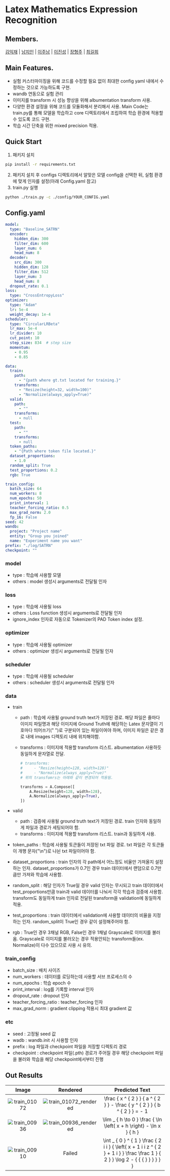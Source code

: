 # Latex Mathematics Expression Recognition

## Members.

[김익재](https://github.com/ijjustinKim) | [남지인](https://github.com/zeen263) | [이주남](https://github.com/joon1230) | [이진성](https://github.com/ssun-g) | [장형주](https://github.com/hangjoo) | [최길희](https://github.com/grazerhee)

## Main Features.

- 실험 커스터마이징을 위해 코드를 수정할 필요 없이 최대한 config yaml 내에서 수정하는 것으로 가능하도록 구현.
- wandb 연동으로 실험 관리
- 이미지를 transform 시 성능 향상을 위해 albumentation transform 사용.
- 다양한 환경 설정을 위해 코드를 모듈화해서 분리해서 사용. Main Code는 train.py를 통해 모델을 학습하고 core 디렉토리에서 조립하여 학습 환경에 적용할 수 있도록 코드 구현.
- 학습 시간 단축을 위한 mixed precision 적용.

## Quick Start

1. 패키지 설치
```bash
pip install -r requirements.txt
```
2. 패키지 설치 후 configs 디렉토리에서 알맞은 모델 config을 선택한 뒤, 실험 환경에 맞게 인자를 설정(아래 Config.yaml 참고)
3. train.py 실행
```bash
python ./train.py -c ./config/YOUR_CONFIG.yaml
```

## Config.yaml

```yaml
model:
  type: "Baseline_SATRN"
  encoder:
    hidden_dim: 300
    filter_dim: 600
    layer_num: 6
    head_num: 8
  decoder:
    src_dim: 300
    hidden_dim: 128
    filter_dim: 512
    layer_num: 3
    head_num: 8
  dropout_rate: 0.1
loss:
  type: "CrossEntropyLoss"
optimizer:
  type: "Adam"
  lr: 5e-4
  weight_decay: 1e-4
scheduler:
  type: "CircularLRBeta"
  lr_max: 5e-4
  lr_divider: 10
  cut_point: 10
  step_size: 834  # step size
  momentum:
    - 0.95
    - 0.85

data:
  train:
    path:
      - "{path where gt.txt located for training.}"
    transforms:
      - "Resize(height=32, width=100)"
      - "Normalize(always_apply=True)"
  valid:
    path:
      - ""
    transforms:
      - null
  test:
    path:
      - ""
    transforms:
      - null
  token_paths:
    - "{Path where token file located.}"
  dataset_proportions:
    - 1.0
  random_split: True
  test_proportions: 0.2
  rgb: True

train_config:
  batch_size: 64
  num_workers: 8
  num_epochs: 50
  print_interval: 1
  teacher_forcing_ratio: 0.5
  max_grad_norm: 2.0
  fp_16: False
seed: 42
wandb:
  project: "Project name"
  entity: "Group you joined"
  name: "Experiment name you want"
prefix: "./log/SATRN"
checkpoint: ""
```

### model

- type : 학습에 사용할 모델
- others : model 생성시 arguments로 전달될 인자

### loss

- type : 학습에 사용될 loss
- others : Loss function 생성시 arguments로 전달될 인자
- ignore_index 인자로 자동으로 Tokenizer의 PAD Token index 설정.

### optimizer

- type : 학습에 사용될 optimizer
- others : optimizer 생성시 arguments로 전달될 인자

### scheduler

- type : 학습에 사용될 scheduler
- others : scheduler 생성시 arguments로 전달될 인자

### data

- train
    - path : 학습에 사용될 ground truth text가 저장된 경로. 해당 파일은 줄마다 이미지 파일명과 해당 이미지에 Ground Truth에 해당하는 Latex 문자열이 기호마다 띄어쓰기(" ")로 구분되어 있는 파일이여야 하며, 이미지 파일은 같은 경로 내에 images 디렉토리 내에 위치해야함.
    - transforms : 이미지에 적용할 transform 리스트. albumentation 사용하듯 동일하게 문자열로 전달.

        ```python
        # transforms:
        #     - "Resize(height=128, width=128)"
        #     - "Normalize(always_apply=True)"
        # 위의 transfomrs는 아래와 같이 변경되어 적용됨.
        
        transforms = A.Compose([
        	A.Resize(height=128, width=128),
        	A.Normalize(always_apply=True),
        ])
        ```

- valid
    - path : 검증에 사용될 ground truth text가 저장된 경로. train 인자와 동일하게 파일과 경로가 세팅되어야 함.
    - transforms : 이미지에 적용할 transform 리스트. train과 동일하게 사용.
- token_paths : 학습에 사용될 토큰들이 저장된 txt 파일 경로. txt 파일은 각 토큰들이 개행 문자("\n")로 나뉜 txt 파일이어야 함.
- dataset_proportions : train 인자의 각 path에서 어느정도 비율만 가져올지 설정하는 인자. dataset_proportions가 0.7인 경우 train 데이터에서 랜덤으로 0.7만큼만 가져와 학습에 사용함.
- random_split : 해당 인자가 True일 경우 valid 인자는 무시되고 train 데이터에서 test_proportions만큼 train과 valid 데이터를 나눠서 각각 학습과 검증에 사용함. transform도 동일하게 train 인자로 전달된 transform을 validation에 동일하게 적용.
- test_proportions : train 데이터에서 validation에 사용할 데이터의 비율을 지정하는 인자. random_split이 True인 경우 같이 설정해주어야 함.
- rgb : True인 경우 3채널 RGB, False인 경우 1채널 Grayscale로 이미지를 불러옴. Grayscale로 이미지를 불러오는 경우 적용안되는 transform들(ex. Normalize)이 다수 있으므로 사용 시 유의.

### train_config

- batch_size : 배치 사이즈
- num_workers : 데이터를 로딩하는데 사용할 서브 프로세스의 수
- num_epochs : 학습 epoch 수
- print_interval : log를 기록할 interval 인자
- dropout_rate : dropout 인자
- teacher_forcing_ratio : teacher_forcing 인자
- max_grad_norm : gradient clipping 적용시 최대 gradient 값

### etc

- seed : 고정될 seed 값
- wadb : wandb.init 시 사용할 인자
- prefix : log 파일과 checkpoint 파일을 저장할 디렉토리 경로
- checkpoint : checkpoint 파일(.pth) 경로가 주어질 경우 해당 checkpoint 파일을 불러와 학습을 해당 checkpoint에서부터 진행

## Out Results

|                Image                |                       Rendered                        |                        Predicted Text                        |
| :---------------------------------: | :---------------------------------------------------: | :----------------------------------------------------------: |
| ![train_01072](etc/train_01072.jpg) | ![train_01072_rendered](etc/train_01072_rendered.png) | \frac { x ^ { 2 } } { a ^ { 2 } } - \frac { y ^ { 2 } } { b ^ { 2 } } = - 1 |
| ![train_00936](etc/train_00936.jpg) | ![train_00936_rendered](etc/train_00936_rendered.png) | \lim _ { h \to 0 } \frac { \ln \left( x + h \right) - \ln x } { h } |
| ![train_00910](etc/train_00910.jpg) |                        Failed                         | \int _ { 0 } ^ { 1 } \frac { 2 i i } { \left( x + 1 i i z ^ { 2 } + 1 i } } \frac \frac 1 } { 2 } } \log 2 - { { { } } } } } } |

